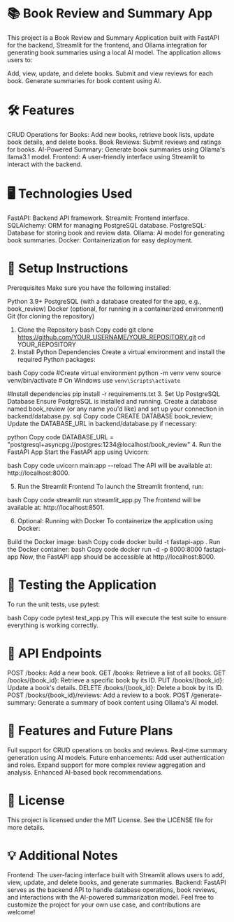 # 📚 Book Review and Summary App
This project is a Book Review and Summary Application built with FastAPI for the backend, Streamlit for the frontend, and Ollama integration for generating book summaries using a local AI model. The application allows users to:

Add, view, update, and delete books.
Submit and view reviews for each book.
Generate summaries for book content using AI.
# 🛠️ Features
CRUD Operations for Books: Add new books, retrieve book lists, update book details, and delete books.
Book Reviews: Submit reviews and ratings for books.
AI-Powered Summary: Generate book summaries using Ollama's llama3.1 model.
Frontend: A user-friendly interface using Streamlit to interact with the backend.

# 🖥️ Technologies Used
FastAPI: Backend API framework.
Streamlit: Frontend interface.
SQLAlchemy: ORM for managing PostgreSQL database.
PostgreSQL: Database for storing book and review data.
Ollama: AI model for generating book summaries.
Docker: Containerization for easy deployment.

# 🚀 Setup Instructions
Prerequisites
Make sure you have the following installed:

Python 3.9+
PostgreSQL (with a database created for the app, e.g., book_review)
Docker (optional, for running in a containerized environment)
Git (for cloning the repository)
1. Clone the Repository
bash
Copy code
git clone https://github.com/YOUR_USERNAME/YOUR_REPOSITORY.git
cd YOUR_REPOSITORY
2. Install Python Dependencies
Create a virtual environment and install the required Python packages:

bash
Copy code
#Create virtual environment
python -m venv venv
source venv/bin/activate  # On Windows use `venv\Scripts\activate`

#Install dependencies
pip install -r requirements.txt
3. Set Up PostgreSQL Database
Ensure PostgreSQL is installed and running.
Create a database named book_review (or any name you'd like) and set up your connection in backend/database.py.
sql
Copy code
CREATE DATABASE book_review;
Update the DATABASE_URL in backend/database.py if necessary:

python
Copy code
DATABASE_URL = "postgresql+asyncpg://postgres:1234@localhost/book_review"
4. Run the FastAPI App
Start the FastAPI app using Uvicorn:

bash
Copy code
uvicorn main:app --reload
The API will be available at: http://localhost:8000.

5. Run the Streamlit Frontend
To launch the Streamlit frontend, run:

bash
Copy code
streamlit run streamlit_app.py
The frontend will be available at: http://localhost:8501.

6. Optional: Running with Docker
To containerize the application using Docker:

Build the Docker image:
bash
Copy code
docker build -t fastapi-app .
Run the Docker container:
bash
Copy code
docker run -d -p 8000:8000 fastapi-app
Now, the FastAPI app should be accessible at http://localhost:8000.

# 🧪 Testing the Application
To run the unit tests, use pytest:

bash
Copy code
pytest test_app.py
This will execute the test suite to ensure everything is working correctly.

# 📝 API Endpoints
POST /books: Add a new book.
GET /books: Retrieve a list of all books.
GET /books/{book_id}: Retrieve a specific book by its ID.
PUT /books/{book_id}: Update a book's details.
DELETE /books/{book_id}: Delete a book by its ID.
POST /books/{book_id}/reviews: Add a review to a book.
POST /generate-summary: Generate a summary of book content using Ollama's AI model.
# 🎉 Features and Future Plans
Full support for CRUD operations on books and reviews.
Real-time summary generation using AI models.
Future enhancements:
Add user authentication and roles.
Expand support for more complex review aggregation and analysis.
Enhanced AI-based book recommendations.
# 📄 License
This project is licensed under the MIT License. See the LICENSE file for more details.

# 💡 Additional Notes
Frontend: The user-facing interface built with Streamlit allows users to add, view, update, and delete books, and generate summaries.
Backend: FastAPI serves as the backend API to handle database operations, book reviews, and interactions with the AI-powered summarization model.
Feel free to customize the project for your own use case, and contributions are welcome!
